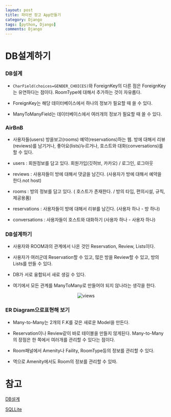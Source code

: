 ```yaml
---
layout: post
title: 파이썬 장고 App만들기
category: Django
tags: [python, Django]
comments: Django
---
```


# DB설계하기

### DB설계

- `CharField(choices=GENDER_CHOICES)`와 ForeignKey의 다른 점은 ForeignKey는 유연하다는 점이다. RoomType에 대해서 추가하는 것이 자유롭다.

- ForeignKey는 해당 데이터베이스에서 하나의 정보가 필요할 때 쓸 수 있다.

- ManyToManyField는 데이터베이스에서 여러개의 정보가 필요할 때 쓸 수 있다.

### AirBnB 

- 사용자들(users) 방을보고(rooms) 예약(reservations)하는 웹. 방에 대해서 리뷰(reviews)를 남기거나, 좋아요(lists)누르거나, 호스트와 대화(conversations)를 할 수 있다.

- users : 회원정보를 담고 있다. 회원가입(깃허브, 카카오) / 로그인, 로그아웃 

- reviews : 사용자들이 방에 대해서 댓글을 남긴다. (사용자가 방에 대해서 예약을 한다.not host)

- rooms : 방의 정보를 담고 있다. ( 호스트가 존재한다. / 방의 타입, 편의시설, 규칙, 제공용품)

- reservations : 사용자들이 방에 대해서 리뷰를 남긴다. (사용자 하나 - 방 하나)

- conversations : 사용자들이 호스트와 대화하기 (사용자 하나 - 사용자 하나)


### DB설계하기

- 사용자와 ROOM과의 관계에서 나온 것인 Reservation, Review, Lists이다.

- 사용자가 여러군데 Reservation할 수 있고, 많은 방을 Review할 수 있고, 방의 Lists를 만들 수 있다.

- DB가 서로 융합되서 새로 생길 수 있다.

- 여기에서 모든 관계를 ManyToMany로 만들어야 되지 않나라는 생각을 한다.


<center>
<figure>
<img src="https://imgur.com/hyb2Fdx.png" alt="views">
<figcaption></figcaption>
</figure>
</center>

### ER Diagram으로표현해 보기

- Many-to-Many는 2개의 F.K를 갖은 새로운 Model을 만든다.

- Reservation이나 Review같이 바로 테이블을 만들지 않게된다. Many-to-Many의 장점은 한 쪽에서 여러개를 관리할 수 있다는 점이다.

- Room패널에서 Amenity나 Faility, RoomType등의 정보를 관리할 수 있다.

- 역으로 Amenity에서도 Room의 정보를 관리할 수 있따.


# 참고

[DB설계](https://medium.com/@khwsc1/%EB%B2%88%EC%97%AD-%EB%8D%B0%EC%9D%B4%ED%84%B0-%EA%B5%AC%EC%A1%B0%EC%99%80-%EC%84%A4%EA%B3%84-%ED%8A%9C%ED%86%A0%EB%A6%AC%EC%96%BC-b25792a0aa86)

[SQLLite](https://sqlitebrowser.org/)